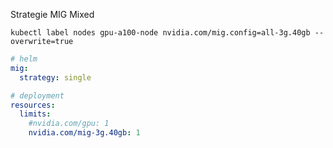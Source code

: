 Strategie MIG Mixed

```
kubectl label nodes gpu-a100-node nvidia.com/mig.config=all-3g.40gb --overwrite=true
```

```yaml
# helm
mig:
  strategy: single
```

```yaml
# deployment
resources:
  limits:
    #nvidia.com/gpu: 1
    nvidia.com/mig-3g.40gb: 1
```